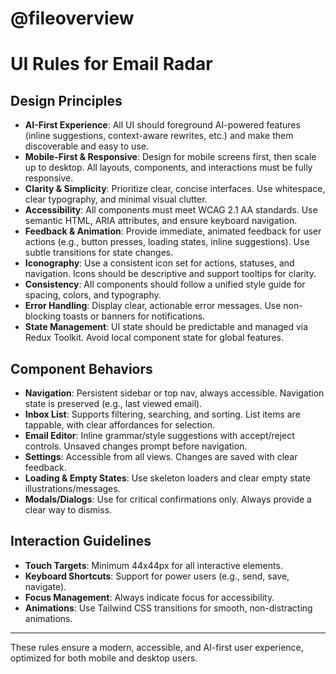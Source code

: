 # @fileoverview
# UI Rules for Email Radar

## Design Principles

- **AI-First Experience**: All UI should foreground AI-powered features (inline suggestions, context-aware rewrites, etc.) and make them discoverable and easy to use.
- **Mobile-First & Responsive**: Design for mobile screens first, then scale up to desktop. All layouts, components, and interactions must be fully responsive.
- **Clarity & Simplicity**: Prioritize clear, concise interfaces. Use whitespace, clear typography, and minimal visual clutter.
- **Accessibility**: All components must meet WCAG 2.1 AA standards. Use semantic HTML, ARIA attributes, and ensure keyboard navigation.
- **Feedback & Animation**: Provide immediate, animated feedback for user actions (e.g., button presses, loading states, inline suggestions). Use subtle transitions for state changes.
- **Iconography**: Use a consistent icon set for actions, statuses, and navigation. Icons should be descriptive and support tooltips for clarity.
- **Consistency**: All components should follow a unified style guide for spacing, colors, and typography.
- **Error Handling**: Display clear, actionable error messages. Use non-blocking toasts or banners for notifications.
- **State Management**: UI state should be predictable and managed via Redux Toolkit. Avoid local component state for global features.

## Component Behaviors

- **Navigation**: Persistent sidebar or top nav, always accessible. Navigation state is preserved (e.g., last viewed email).
- **Inbox List**: Supports filtering, searching, and sorting. List items are tappable, with clear affordances for selection.
- **Email Editor**: Inline grammar/style suggestions with accept/reject controls. Unsaved changes prompt before navigation.
- **Settings**: Accessible from all views. Changes are saved with clear feedback.
- **Loading & Empty States**: Use skeleton loaders and clear empty state illustrations/messages.
- **Modals/Dialogs**: Use for critical confirmations only. Always provide a clear way to dismiss.

## Interaction Guidelines

- **Touch Targets**: Minimum 44x44px for all interactive elements.
- **Keyboard Shortcuts**: Support for power users (e.g., send, save, navigate).
- **Focus Management**: Always indicate focus for accessibility.
- **Animations**: Use Tailwind CSS transitions for smooth, non-distracting animations.

---

These rules ensure a modern, accessible, and AI-first user experience, optimized for both mobile and desktop users. 